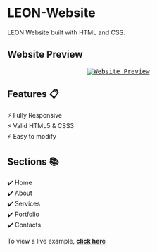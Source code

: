 # LEON-Website
LEON Website built with HTML and CSS.

## Website Preview
<p align="center"> 
  <kbd>
    <a href="https://alimoustafa2000.github.io/My-Personal-Portfolio/" target="_blank"><img src="images/Website-Preview.jpg" alt="Website Preview">
  </a>
  </kbd>
</p>

## Features 📋
⚡️ Fully Responsive\
⚡️ Valid HTML5 & CSS3\
⚡️ Easy to modify

## Sections 📚
✔️ Home\
✔️ About\
✔️ Services\
✔️ Portfolio\
✔️ Contacts

To view a live example, **[click here](https://alimoustafa2000.github.io/LEON-Website/)**
